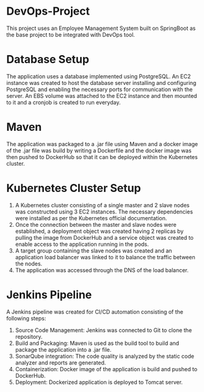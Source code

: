 # DevOps-Project
This project uses an Employee Management System built on SpringBoot as the base project to be integrated with DevOps tool. 

# Database Setup
The application uses a database implemented using PostgreSQL. An EC2 instance was created to host the database server installing and configuring PostgreSQL and enabling the necessary ports for communication with the server.
An EBS volume was attached to the EC2 instance and then mounted to it and a cronjob is created to run everyday.

# Maven 
The application was packaged to a .jar file using Maven and a docker image of the .jar file was build by writing a Dockerfile and the docker image was then pushed to DockerHub so that it can be deployed within the Kubernetes cluster. 

# Kubernetes Cluster Setup
1) A Kubernetes cluster consisting of a single master and 2 slave nodes was constructed using 3 EC2 instances. The necessary dependencies were installed as per the Kubernetes official documentation.
2) Once the connection between the master and slave nodes were established, a deployment object was created having 2 replicas by pulling the image from DockerHub and a service object was created to enable access to the application running in the pods.
3) A target group containing the slave nodes was created and an application load balancer was linked to it to balance the traffic between the nodes.
4) The application was accessed through the DNS of the load balancer.

# Jenkins Pipeline
A Jenkins pipeline was created for CI/CD automation consisting of the following steps:
1) Source Code Management: Jenkins was connected to Git to clone the repository.
2) Build and Packaging: Maven is used as the build tool to build and package the application into a .jar file.
3) SonarQube integration: The code quality is analyzed by the static code analyzer and reports are generated.
4) Containerization: Docker image of the application is build and pushed to DockerHub.
5) Deployment: Dockerized application is deployed to Tomcat server.
